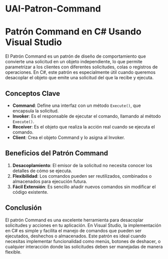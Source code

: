 # UAI-Patron-Command


# Patrón Command en C# Usando Visual Studio

El Patrón Command es un patrón de diseño de comportamiento que convierte una solicitud en un objeto independiente, lo que permite parametrizar a los clientes con diferentes solicitudes, colas o registros de operaciones. En C#, este patrón es especialmente útil cuando queremos desacoplar el objeto que emite una solicitud del que la recibe y ejecuta.

## Conceptos Clave

- **Command**: Define una interfaz con un método `Execute()`, que encapsula la solicitud.
- **Invoker**: Es el responsable de ejecutar el comando, llamando al método `Execute()`.
- **Receiver**: Es el objeto que realiza la acción real cuando se ejecuta el comando.
- **Client**: Crea el objeto Command y lo asigna al Invoker.

## Beneficios del Patrón Command

1. **Desacoplamiento**: El emisor de la solicitud no necesita conocer los detalles de cómo se ejecuta.
2. **Flexibilidad**: Los comandos pueden ser reutilizados, combinados o almacenados para ejecución futura.
3. **Fácil Extensión**: Es sencillo añadir nuevos comandos sin modificar el código existente.

## Conclusión

El patrón Command es una excelente herramienta para desacoplar solicitudes y acciones en tu aplicación. En Visual Studio, la implementación en C# es simple y facilita el manejo de comandos que pueden ser ejecutados, deshechos o almacenados. Este patrón es ideal cuando necesitas implementar funcionalidad como menús, botones de deshacer, o cualquier interacción donde las solicitudes deben ser manejadas de manera flexible.
